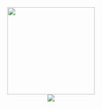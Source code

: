 <div align="center"> 
  <img src="https://stats.justsong.cn/api/csdn?id=m0_72760466&theme=dark" height=200px;">
</div>
<div align="center"> <img src="https://github-readme-activity-graph.vercel.app/graph?username=Rev-RoastedDuck&theme=react-dark"> </div>
